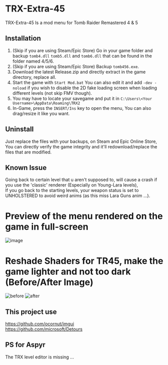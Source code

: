 # TRX-Extra-45
TRX-Extra-45 Is a mod menu for Tomb Raider Remastered 4 & 5

## Installation
1. (Skip if you are using Steam/Epic Store) Go in your game folder and backup `tomb4.dll` `tomb5.dll` and `tomb6.dll` that can be found in the folder named 4/5/6.
2. (Skip if you are using Steam/Epic Store) Backup `tomb456.exe`.
3. Download the latest Release.zip and directly extract in the game directory, replace all.
4. Start the game with `Start Mod.bat` You can also edit it and add `-dev -noload` if you wish to disable the 2D fake loading screen when loading different levels (not skip FMV though).
5. You may have to locate your savegame and put it in `C:\Users\<Your Username>\AppData\Roaming\TRX2`
6. In-Game, press the `INSERT/Ins` key to open the menu, You can also drag/resize it like you want.

## Uninstall
Just replace the files with your backups, on Steam and Epic Online Store, You can directly verify the game integrity and it'll redownload/replace the files that are modified.


## Known Issue
Going back to certain level that u aren't supposed to, will cause a crash if you use the 'classic' renderer (Especially on Young-Lara levels),<br>
If you go back to the starting levels, your weapon status is set to UNHOLSTERED to avoid weird anims (as this miss Lara Guns anim ...).<br>

# Preview of the menu rendered on the game in full-screen
![image](https://github.com/user-attachments/assets/cd539b22-21f3-4e0a-90fe-c4f4179bf39f)

# Reshade Shaders for TR45, make the game lighter and not too dark (Before/After Image)
![before](https://github.com/user-attachments/assets/9bdec1d0-c768-4c61-a4ee-dd9b2a185ddf)
![after](https://github.com/user-attachments/assets/2201e0eb-32f3-46ea-8bd5-e15aec216c58)



## This project use
https://github.com/ocornut/imgui<br>
https://github.com/microsoft/Detours

## PS for Aspyr
The TRX level editor is missing ...
